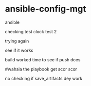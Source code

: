# ansible-config-mgt
ansible

checking test
clock test 2 

trying again

see if it works

build worked time to see if push does

#wahala the playbook get scor scor


no checking if save_artifacts dey work
